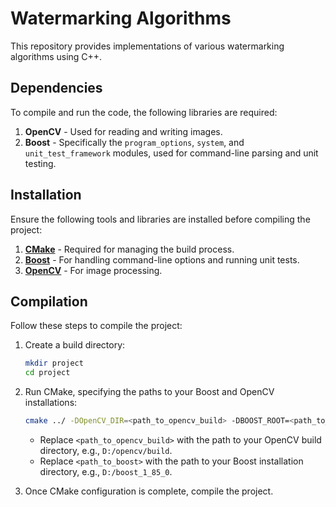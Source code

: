 # Watermarking Algorithms

This repository provides implementations of various watermarking algorithms using C++.

## Dependencies

To compile and run the code, the following libraries are required:

1. **OpenCV** - Used for reading and writing images.
2. **Boost** - Specifically the `program_options`, `system`, and `unit_test_framework` modules, used for command-line parsing and unit testing.

## Installation

Ensure the following tools and libraries are installed before compiling the project:

1. [**CMake**](https://cmake.org/) - Required for managing the build process.
2. [**Boost**](https://www.boost.org/) - For handling command-line options and running unit tests.
3. [**OpenCV**](https://opencv.org/) - For image processing.

## Compilation

Follow these steps to compile the project:

1. Create a build directory:
    ```bash
    mkdir project
    cd project
    ```
2. Run CMake, specifying the paths to your Boost and OpenCV installations:
    ```bash
    cmake ../ -DOpenCV_DIR=<path_to_opencv_build> -DBOOST_ROOT=<path_to_boost>
    ```
    - Replace `<path_to_opencv_build>` with the path to your OpenCV build directory, e.g., `D:/opencv/build`.
    - Replace `<path_to_boost>` with the path to your Boost installation directory, e.g., `D:/boost_1_85_0`.

3. Once CMake configuration is complete, compile the project.
